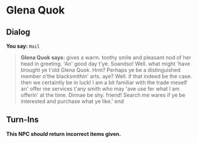# Glena Quok
## Dialog

**You say:** `Hail`



>**Glena Quok says:** gives a warm. toothy smile and pleasant nod of her head in greeting. 'An' good day t'ye. Soandso! Well. what might 'have brought ye t'old Glena Quok. Hrm? Perhaps ye be a distinguished member o'the blacksmithin' arts. aye? Well. if that indeed be the case. then we certaintly be in luck! I am a bit familiar with the trade meself an' offer me services t'any smith who may 'ave use fer what I am offerin' at the time. Dinnae be shy. friend! Search me wares if ye be interested and purchase what ye like.'
end

## Turn-Ins



**This NPC *should* return incorrect items given.**





